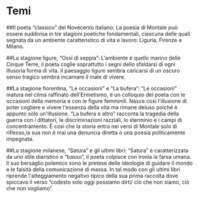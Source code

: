 # Temi

##Il poeta “classico” del Novecento italiano:
La poesia di Montale può essere suddivisa in tre stagioni poetiche fondamentali, ciascuna delle quali segnata da un ambiente caratteristico di vita e lavoro: Liguria, Firenze e Milano.

##La stagione ligure, “Ossi di seppia”:
L'ambiente è quello marino delle Cinque Terre, il poeta coglie soprattutto i segni dello sfaldarsi di ogni illusoria forma di vita. Il paesaggio ligure sembra caricarsi di un oscuro senso tragico sembra incarnare il male di vivere.

##La stagione fiorentina, “Le occasioni” e “La bufera”:
“Le occasioni” matura nel clima raffinato dell'Ermetismo, è un colloquio del poeta con le occasioni della memoria e con le figure femminili. Nasce così l'illusione di poter cogliere e vivere l'essenza della vita ma rimane deluso poiché è appunto solo un'illusione. “La bufera e altro” racconta la tragedia della guerra con i dittatori, le discriminazioni razziali, lo sterminio e i campi di concentramento. È cosi che la storia entra nei versi di Montale solo di riflesso,la sua non è mai una denuncia diretta o una poesia politicamente impegnata.

##La stagione milanese, “Satura” e gli ultimi libri:
“Satura” è caratterizzata da uno stile diaristico e “basso”, il poeta colpisce con ironia la farsa umana. Il suo bersaglio polemico sono le pretese delle ideologie di guidare il mondo e le falsità della comunicazione di massa. In tal modo con gli ultimi libri riprende l'atteggiamento negativo tipico della sua prima raccolta dove spiccava il verso “codesto solo oggi possiamo dirti/ ciò che non siamo, ciò che non vogliamo”.
